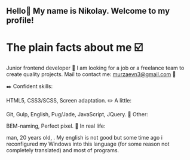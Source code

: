 ## Hello👋 My name is Nikolay. Welcome to my profile!
# The plain facts about me ☑️ 
Junior frontend developer 🔰 I am looking for a job or a freelance team to create quality projects. Mail to contact me: murzaevn3@gmail.com 📧

✒️ Сonfident skills:

HTML5,
CSS3/SCSS,
Screen аdaptation.
✏️ A little:

Git,
Gulp,
English,
Pug/Jade,
JavaScript, JQuery.
📂 Other:

BEM-naming,
Perfect pixel.
👦 In real life:

man,
20 years old,
.
My english is not good but some time ago i reconfigured my Windows into this language (for some reason not completely translated) and most of programs.
